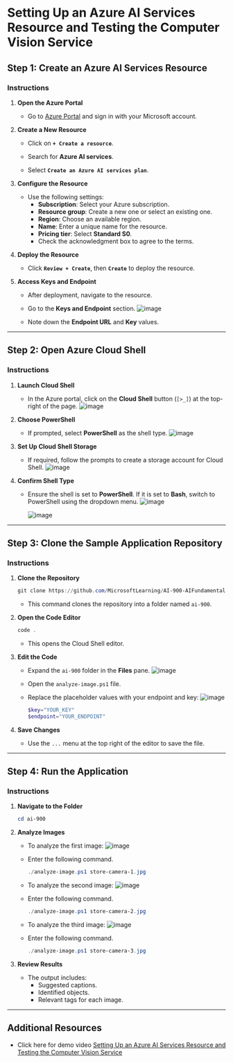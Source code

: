# Setting Up an Azure AI Services Resource and Testing the Computer Vision Service

## Step 1: Create an Azure AI Services Resource

### Instructions
1. **Open the Azure Portal**
   - Go to [Azure Portal](https://portal.azure.com) and sign in with your Microsoft account.

2. **Create a New Resource**
   - Click on **`+ Create a resource`**.
     
   - Search for **Azure AI services**.
   - Select **`Create an Azure AI services plan`**.

3. **Configure the Resource**
   - Use the following settings:
     - **Subscription**: Select your Azure subscription.
     - **Resource group**: Create a new one or select an existing one.
     - **Region**: Choose an available region.
     - **Name**: Enter a unique name for the resource.
     - **Pricing tier**: Select **Standard S0**.
     - Check the acknowledgment box to agree to the terms.

4. **Deploy the Resource**
   - Click **`Review + Create`**, then **`Create`** to deploy the resource.

5. **Access Keys and Endpoint**
   - After deployment, navigate to the resource.
   - Go to the **Keys and Endpoint** section.
     ![image](https://github.com/user-attachments/assets/e09d168b-e691-4f72-bcd6-a60c1c583e09)

   - Note down the **Endpoint URL** and **Key** values.

---

## Step 2: Open Azure Cloud Shell

### Instructions
1. **Launch Cloud Shell**
   - In the Azure portal, click on the **Cloud Shell** button (`[>_]`) at the top-right of the page.
     ![image](https://github.com/user-attachments/assets/450ad6e7-e6d5-42d7-8cce-d1b3ec1e072d)


2. **Choose PowerShell**
   - If prompted, select **PowerShell** as the shell type.
     ![image](https://github.com/user-attachments/assets/27a59eaa-9bbf-4c3f-b998-94afe30ba95a)
     
3. **Set Up Cloud Shell Storage**
   - If required, follow the prompts to create a storage account for Cloud Shell.
     ![image](https://github.com/user-attachments/assets/64d1616a-1e9f-489f-a3e8-0d5c5a92ffe9)


4. **Confirm Shell Type**
   - Ensure the shell is set to **PowerShell**. If it is set to **Bash**, switch to PowerShell using the dropdown menu.
     ![image](https://github.com/user-attachments/assets/68ee9d63-41e2-440c-8b44-ba8ae96655c7)
     
     ![image](https://github.com/user-attachments/assets/01d223c2-cbf8-45e1-9db9-b1aaa0d288cf)



---

## Step 3: Clone the Sample Application Repository

### Instructions
1. **Clone the Repository**
   ```powershell
   git clone https://github.com/MicrosoftLearning/AI-900-AIFundamentals ai-900
   ```
   - This command clones the repository into a folder named `ai-900`.

2. **Open the Code Editor**
   ```powershell
   code .
   ```
   - This opens the Cloud Shell editor.

3. **Edit the Code**
   - Expand the `ai-900` folder in the **Files** pane.
     ![image](https://github.com/user-attachments/assets/8fbc90b3-87e5-475f-b08d-68c75836fbdb)

   - Open the `analyze-image.ps1` file.
   - Replace the placeholder values with your endpoint and key:
     ![image](https://github.com/user-attachments/assets/dae7521c-7933-4161-956f-218f9479782f)

     ```powershell
     $key="YOUR_KEY"
     $endpoint="YOUR_ENDPOINT"
     ```

4. **Save Changes**
   - Use the `...` menu at the top right of the editor to save the file.

---

## Step 4: Run the Application

### Instructions
1. **Navigate to the Folder**
   ```powershell
   cd ai-900
   ```

2. **Analyze Images**
   - To analyze the first image:
     ![image](https://github.com/user-attachments/assets/eda0a74d-12bc-415c-b99e-c4445c091714)

   - Enter the following command.  
     ```powershell
     ./analyze-image.ps1 store-camera-1.jpg
     ```
   - To analyze the second image:
     ![image](https://github.com/user-attachments/assets/032ac8c1-e293-4b31-838e-ac9498211c5c)
  
   - Enter the following command.

     ```powershell
     ./analyze-image.ps1 store-camera-2.jpg
     ```
   - To analyze the third image:
     ![image](https://github.com/user-attachments/assets/abe7282c-46c6-4ad0-b4dc-1703b168d5e5)
  
   - Enter the following command.

     ```powershell
     ./analyze-image.ps1 store-camera-3.jpg
     ```

3. **Review Results**
   - The output includes:
     - Suggested captions.
     - Identified objects.
     - Relevant tags for each image.

---

## Additional Resources
- Click here for demo video [Setting Up an Azure AI Services Resource and Testing the Computer Vision Service](https://www.linkedin.com/posts/reya-josephine-a871a827b_azureai-computervision-cloudcomputing-activity-7273005873591894018-NGZT?utm_source=share&utm_medium=member_desktop)

